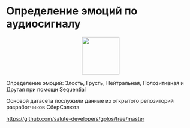 # Определение эмоций по аудиосигналу

<div id="header" align="center" magring: 30px>
  <img src="https://media.giphy.com/media/M9gbBd9nbDrOTu1Mqx/giphy.gif" width="100"/>
</div>

Определение эмоций: Злость, Грусть, Нейтральная, Полозитивная и Другая при помощи Sequential

Основой датасета послужили данные из открытого репозиторий разработчиков СберСалюта

https://github.com/salute-developers/golos/tree/master
